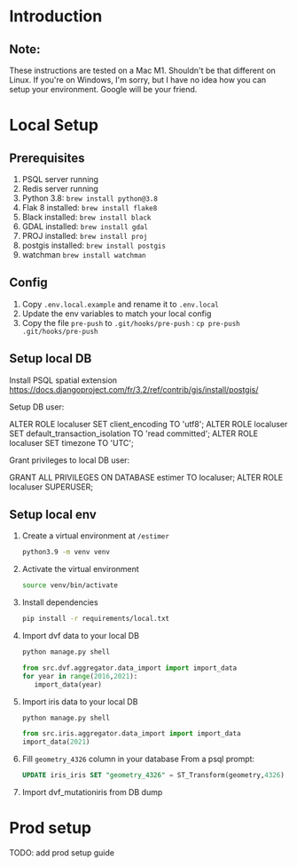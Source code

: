 # Introduction


## Note:
These instructions are tested on a Mac M1. Shouldn't be that different on Linux. If you're on Windows, I'm sorry, but I have no idea how you can setup your environment. Google will be your friend.

# Local Setup
## Prerequisites
1. PSQL server running
2. Redis server running
3. Python 3.8: `brew install python@3.8`
4. Flak 8 installed: `brew install flake8`
5. Black installed: `brew install black`
6. GDAL installed: `brew install gdal`
7. PROJ installed: `brew install proj`
8. postgis installed: `brew install postgis`
9. watchman `brew install watchman`

## Config
1. Copy `.env.local.example` and rename it to `.env.local`
2. Update the env variables to match your local config
3. Copy the file `pre-push` to `.git/hooks/pre-push` : `cp pre-push .git/hooks/pre-push`

## Setup local DB
Install PSQL spatial extension
https://docs.djangoproject.com/fr/3.2/ref/contrib/gis/install/postgis/

Setup DB user:

ALTER ROLE localuser SET client_encoding TO 'utf8';
ALTER ROLE localuser SET default_transaction_isolation TO 'read committed';
ALTER ROLE localuser SET timezone TO 'UTC';

Grant privileges to local DB user:

GRANT ALL PRIVILEGES ON DATABASE estimer TO localuser;
ALTER ROLE localuser SUPERUSER;

## Setup local env
1. Create a virtual environment
at `/estimer`
   ```bash
   python3.9 -m venv venv
   ```
2. Activate the virtual environment
   ```bash
   source venv/bin/activate
   ```
3. Install dependencies
    ```bash
   pip install -r requirements/local.txt
   ```
4. Import dvf data to your local DB
   ```bash
   python manage.py shell
   ```
   ```python
   from src.dvf.aggregator.data_import import import_data
   for year in range(2016,2021):
      import_data(year)
   ```
5. Import iris data to your local DB
   ```bash
   python manage.py shell
   ```
   ```python
   from src.iris.aggregator.data_import import import_data
   import_data(2021)
   ```
6. Fill `geometry_4326` column in your database
   From a psql prompt:
   ```sql
   UPDATE iris_iris SET "geometry_4326" = ST_Transform(geometry,4326)
   ```
7. Import dvf_mutationiris from DB dump

# Prod setup
TODO: add prod setup guide
